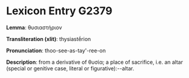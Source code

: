# Lexicon Entry G2379

**Lemma**: θυσιαστήριον

**Transliteration (xlit)**: thysiastḗrion

**Pronunciation**: thoo-see-as-tay'-ree-on

**Description**:
from a derivative of θυσία; a place of sacrifice, i.e. an altar (special or genitive case, literal or figurative):--altar.

